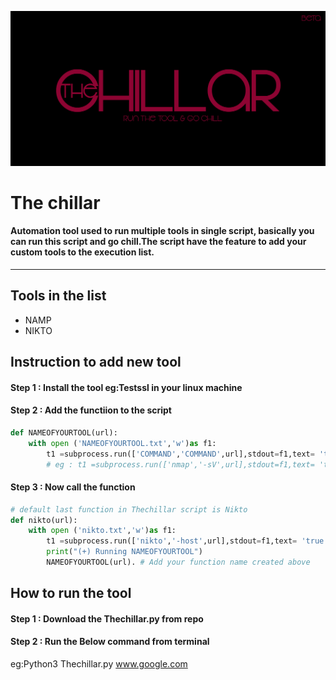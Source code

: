 ![alt text](https://github.com/maketheworldsecure/Thechillar/blob/main/chillarlogo.jpg)
# The chillar
#### Automation tool used to run multiple tools in single script, basically you can run this script and go chill.The script have the feature to add your custom tools to the execution list.
---------------------------
## Tools in the list

* NAMP
* NIKTO

## Instruction to add new tool
#### Step 1 : Install the tool **eg:Testssl** in your linux machine
#### Step 2 : Add the functiion to the script
```python
def NAMEOFYOURTOOL(url):
	with open ('NAMEOFYOURTOOL.txt','w')as f1:
		t1 =subprocess.run(['COMMAND','COMMAND',url],stdout=f1,text= 'true') 
		# eg : t1 =subprocess.run(['nmap','-sV',url],stdout=f1,text= 'true')		
```
#### Step 3 : Now call the function 
```python
# default last function in Thechillar script is Nikto
def nikto(url):
	with open ('nikto.txt','w')as f1:
		t1 =subprocess.run(['nikto','-host',url],stdout=f1,text= 'true')
		print("(+) Running NAMEOFYOURTOOL")
		NAMEOFYOURTOOL(url). # Add your function name created above
```
## How to run the tool

#### Step 1 : Download the Thechillar.py from repo

#### Step 2 : Run the Below command from terminal
eg:Python3 Thechillar.py www.google.com

